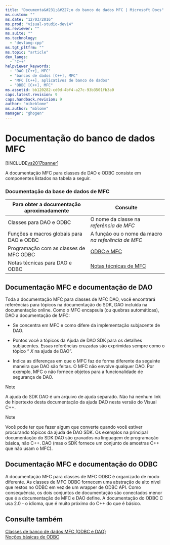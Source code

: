 ```yaml
---
title: "Documenta&#231;&#227;o do banco de dados MFC | Microsoft Docs"
ms.custom: ""
ms.date: "12/03/2016"
ms.prod: "visual-studio-dev14"
ms.reviewer: ""
ms.suite: ""
ms.technology: 
  - "devlang-cpp"
ms.tgt_pltfrm: ""
ms.topic: "article"
dev_langs: 
  - "C++"
helpviewer_keywords: 
  - "DAO [C++], MFC"
  - "bancos de dados [C++], MFC"
  - "MFC [C++], aplicativos de banco de dados"
  - "ODBC [C++], MFC"
ms.assetid: bb120282-cd0d-4bf4-a27c-93b3501fb3a0
caps.latest.revision: 9
caps.handback.revision: 9
author: "mikeblome"
ms.author: "mblome"
manager: "ghogen"
---
```

# Documenta&#231;&#227;o do banco de dados MFC
[!INCLUDE[vs2017banner](../assembler/inline/includes/vs2017banner.md)]

A documentação MFC para classes de DAO e ODBC consiste em componentes listados na tabela a seguir.  
  
### Documentação da base de dados de MFC  
  
|Para obter a documentação aproximadamente|Consulte|  
|-----------------------------------------------|--------------|  
|Classes para DAO e ODBC|O nome da classe na *referência de MFC*|  
|Funções e macros globais para DAO e ODBC|A função ou o nome da macro *na referência de MFC*|  
|Programação com as classes de MFC ODBC|[ODBC e MFC](../data/odbc/odbc-and-mfc.md)|  
|Notas técnicas para DAO e ODBC|[Notas técnicas de MFC](../mfc/technical-notes-by-category.md)|  
  
##  <a name="_core_mfc_documentation_and_dao_documentation"></a> Documentação MFC e documentação de DAO  
 Toda a documentação MFC para classes de MFC DAO, você encontrará referências para tópicos na documentação do SDK, DAO incluída na documentação online.  Como o MFC encapsula \(ou quebras automáticas\), DAO a documentação de MFC:  
  
-   Se concentra em MFC e como difere da implementação subjacente de DAO.  
  
-   Pontos você a tópicos da Ajuda de DAO SDK para os detalhes subjacentes.  Essas referências cruzadas são exprimidas sempre como o tópico “ *X* na ajuda de DAO”.  
  
-   Indica as diferenças em que o MFC faz de forma diferente da seguinte maneira que DAO são feitas.  O MFC não envolve qualquer DAO.  Por exemplo, MFC o não fornece objetos para a funcionalidade de segurança de DAO.  
  
> [!NOTE]
>  A ajuda do SDK DAO é um arquivo de ajuda separado.  Não há nenhum link de hipertexto desta documentação da ajuda DAO nesta versão do Visual C\+\+.  
  
> [!NOTE]
>  Você pode ter que fazer algum que converte quando você estiver procurando tópicos da ajuda de DAO SDK.  Os exemplos na principal documentação do SDK DAO são gravados na linguagem de programação básica, não C\+\+. DAO \(mas o SDK fornece um conjunto de amostras C\+\+ que não usam o MFC\).  
  
##  <a name="_core_mfc_documentation_and_odbc_documentation"></a> Documentação MFC e documentação do ODBC  
 A documentação MFC para classes de MFC ODBC é organizado de modo diferente.  As classes de MFC ODBC fornecem uma abstração de alto nível que restos no ODBC em vez de um wrapper de ODBC API.  Como consequência, os dois conjuntos de documentação são conectados menor que é a documentação de MFC e DAO define.  A documentação do ODBC C usa 2.0 \- o idioma, que é muito próximo do C\+\+ do que é básico.  
  
## Consulte também  
 [Classes de banco de dados MFC \(ODBC e DAO\)](../Topic/MFC%20Database%20Classes%20\(ODBC%20and%20DAO\).md)   
 [Noções básicas de ODBC](../data/odbc/odbc-basics.md)